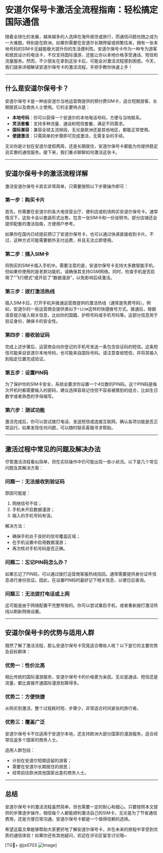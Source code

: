 # 安道尔保号卡激活全流程指南：轻松搞定国际通信

随着全球化的发展，越来越多的人选择在海外居住或旅行，而通信问题也随之成为一大难题。特别是在欧洲，如果你需要在安道尔长期停留或频繁往来，拥有一张本地号码的SIM卡无疑能极大提升你的生活便利性。安道尔保号卡作为一种专为游客和居民设计的电话卡，不仅支持国际漫游，还能让你以本地价格享受通话、短信和流量服务。然而，不少朋友在拿到这张卡后，可能会对激活流程感到困惑。今天，我们就来详细解读安道尔保号卡的激活流程，手把手教你快速上手！

---

## 什么是安道尔保号卡？

安道尔保号卡是一种由安道尔当地运营商提供的预付费SIM卡，适合短期游客、长期居民以及商务人士使用。它的主要特点是：

- **本地号码**：你可以获得一个安道尔的本地电话号码，方便与当地联系。
- **灵活套餐**：支持多种流量、通话和短信套餐，满足不同需求。
- **国际兼容**：兼容全球主流频段，无论是欧洲还是其他地区，都能正常使用。
- **便捷激活**：只需简单的步骤即可完成激活，无需复杂的手续。

无论你是计划在安道尔度假两周，还是长期居住，安道尔保号卡都能为你提供稳定且实惠的通信服务。接下来，我们重点聊聊如何激活这张卡。

---

## 安道尔保号卡的激活流程详解

激活安道尔保号卡其实非常简单，只需要按照以下步骤操作即可：

### 第一步：购买卡片
首先，你需要在安道尔的各大电信营业厅、便利店或机场购买安道尔保号卡。通常情况下，这些卡会以套装形式出售，包含一张SIM卡和一份说明书。部分店铺还会提供配套的激活指南，方便用户参考。

如果你在国内已经提前预订了安道尔保号卡，也可以通过快递直接收到卡片。不过，这种方式可能需要额外支付运费，并且无法立即使用。

### 第二步：插入SIM卡
将购买的SIM卡插入手机中。需要注意的是，安道尔保号卡支持大多数智能手机，但如果你使用的是老款功能机，请确保其支持GSM网络。同时，检查手机是否启用了“飞行模式”或开启了“数据漫游”，以免影响后续激活。

### 第三步：拨打激活热线
插入SIM卡后，打开手机并拨通运营商提供的激活热线（通常是免费号码）。例如，安道尔的一些运营商会提供类似于`*123#`这样的快捷拨号方式。拨通后，根据语音提示输入相关信息，比如你的国籍、护照号码或手机号码等。这部分信息用于验证身份，确保卡的安全性。

### 第四步：接收验证码
完成上述步骤后，运营商会向你登记的手机号发送一条包含验证码的短信。这条短信可能来自安道尔本地号码，也可能来自国际号码。请注意查收短信，并将其输入到指定位置完成验证。

### 第五步：设置PIN码
为了保护你的SIM卡安全，系统会要求你设置一个4位数的PIN码。这个PIN码是每次开机时都需要输入的密码，建议选择容易记住但不容易被猜到的组合，比如生日数字或者熟悉的字母缩写。

### 第六步：测试功能
激活完成后，你可以尝试拨打电话、发送短信或连接互联网，确认各项功能是否正常运行。如果发现任何问题，可以随时联系客服寻求帮助。

---

## 激活过程中常见的问题及解决办法

尽管激活流程看似简单，但在实际操作中仍可能出现一些小状况。以下是几个常见问题及其解决方案：

### 问题一：无法接收到验证码
原因可能是：
1. 网络信号不佳；
2. 手机未开启数据漫游；
3. 输入的手机号码有误。

解决方法：
- 确保手机处于良好的信号覆盖区域；
- 在手机设置中启用数据漫游；
- 再次核对手机号码是否正确。

### 问题二：忘记PIN码怎么办？
如果忘记了PIN码，可以通过拨打运营商客服热线找回。通常需要提供身份证件信息进行身份验证。因此，在设置PIN码时最好记下相关信息，以便日后查询。

### 问题三：无法拨打电话或上网
这可能是由于网络配置不完整导致的。你可以尝试重启手机，或者重新拨打激活热线以刷新网络设置。

---

## 安道尔保号卡的优势与适用人群

既然了解了激活流程，那么安道尔保号卡究竟适合哪些人呢？以下是它的主要优势及目标群体：

### 优势一：性价比高
相比传统的国际漫游服务，安道尔保号卡的价格更为亲民。无论是通话、短信还是流量，都比直接开通国际漫游划算得多。

### 优势二：方便快捷
从购买到激活，整个过程耗时短、步骤少，非常适合时间紧张的旅行者。

### 优势三：覆盖广泛
安道尔保号卡不仅适用于安道尔本地，还支持欧洲大部分国家的漫游服务，适合经常往返多个国家的商务人士。

适用人群包括：
- 计划在安道尔短期逗留的游客；
- 需要在安道尔长期居住的居民；
- 经常前往欧洲其他国家出差的商务人士。

---

## 总结

安道尔保号卡的激活流程虽然简单，但也需要一定的耐心和细心。只要按照本文提供的步骤逐步操作，相信每个人都能顺利激活自己的SIM卡。无论是为了节省通信费用，还是方便日常沟通，安道尔保号卡都是一个值得信赖的选择。

希望这篇文章能够帮助大家更好地了解安道尔保号卡，并在未来的旅程中享受到优质的通信体验！如果你还有其他疑问，欢迎在评论区留言讨论哦~

[TG💪+ @jx0703 ![Image](https://github.com/user-attachments/assets/dbca1d08-cadb-493c-b0ec-ad6f7a83f270)]